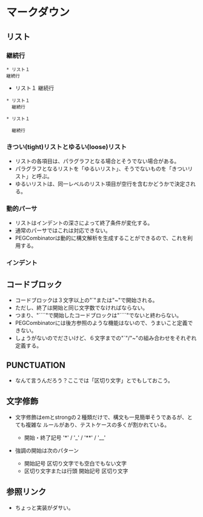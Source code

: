 # マークダウン
## リスト

### 継続行

```
* リスト１
継続行
```

* リスト１
継続行


```
* リスト１
  継続行
```

```
* リスト１

  継続行
```

### きつい(tight)リストとゆるい(loose)リスト

* リストの各項目は、パラグラフとなる場合とそうでない場合がある。
* パラグラフとなるリストを「ゆるいリスト」、そうでないものを「きついリスト」と呼ぶ。
* ゆるいリストは、同一レベルのリスト項目が空行を含むかどうかで決定される。

### 動的パーサ

* リストはインデントの深さによって終了条件が変化する。
* 通常のパーサではこれは対応できない。
* PEGCombinatorは動的に構文解析を生成することができるので、これを利用する。

### インデント

## コードブロック

* コードブロックは３文字以上の"\`"または"\~"で開始される。
* ただし、終了は開始と同じ文字数でなければならない。
* つまり、"\`\`\`\`"で開始したコードブロックは"\`\`\`\`"でないと終わらない。
* PEGCombinatorには後方参照のような機能はないので、うまいこと定義できない。
* しょうがないのでださいけど、６文字までの"\`"/"\~"の組み合わせをそれぞれ定義する。

## PUNCTUATION

* なんて言うんだろう？ここでは「区切り文字」とでもしておこう。

## 文字修飾

* 文字修飾はemとstrongの２種類だけで、構文も一見簡単そうであるが、とても複雑な
  ルールがあり、テストケースの多くが割かれている。
  * 開始・終了記号 '\*' / '\_' / '\*\*' / '\_\_'

* 強調の開始は次のパターン
  * 開始記号 区切り文字でも空白でもない文字
  * 区切り文字または行頭 開始記号 区切り文字

## 参照リンク

* ちょっと実装がダサい。
 